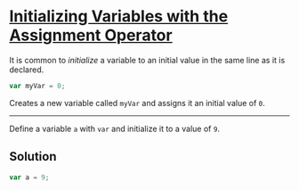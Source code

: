 # [Initializing Variables with the Assignment Operator](https://learn.freecodecamp.org/javascript-algorithms-and-data-structures/basic-javascript/initializing-variables-with-the-assignment-operator)

It is common to _initialize_ a variable to an initial value in the same line as it is declared.

```js
var myVar = 0;
```

Creates a new variable called `myVar` and assigns it an initial value of `0`.

---

Define a variable `a` with `var` and initialize it to a value of `9`.

## Solution

```js
var a = 9;
```